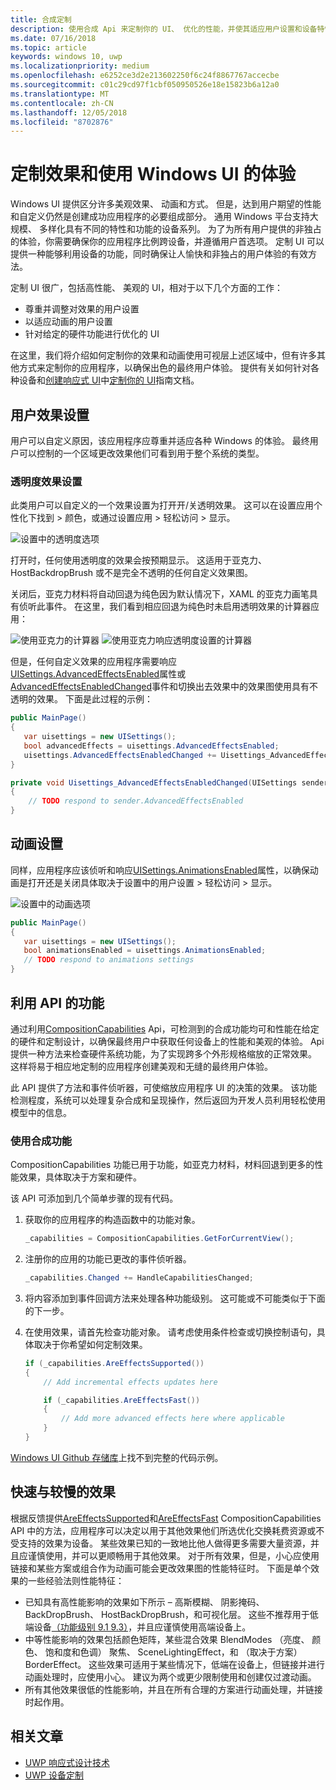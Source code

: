 ```yaml
---
title: 合成定制
description: 使用合成 Api 来定制你的 UI、 优化的性能，并使其适应用户设置和设备特性。
ms.date: 07/16/2018
ms.topic: article
keywords: windows 10, uwp
ms.localizationpriority: medium
ms.openlocfilehash: e6252ce3d2e213602250f6c24f8867767accecbe
ms.sourcegitcommit: c01c29cd97f1cbf050950526e18e15823b6a12a0
ms.translationtype: MT
ms.contentlocale: zh-CN
ms.lasthandoff: 12/05/2018
ms.locfileid: "8702876"
---
```

# <a name="tailoring-effects--experiences-using-windows-ui"></a>定制效果和使用 Windows UI 的体验

Windows UI 提供区分许多美观效果、 动画和方式。 但是，达到用户期望的性能和自定义仍然是创建成功应用程序的必要组成部分。 通用 Windows 平台支持大规模、 多样化具有不同的特性和功能的设备系列。 为了为所有用户提供的非独占的体验，你需要确保你的应用程序比例跨设备，并遵循用户首选项。 定制 UI 可以提供一种能够利用设备的功能，同时确保让人愉快和非独占的用户体验的有效方法。

定制 UI 很广，包括高性能、 美观的 UI，相对于以下几个方面的工作：

- 尊重并调整对效果的用户设置
- 以适应动画的用户设置
- 针对给定的硬件功能进行优化的 UI

在这里，我们将介绍如何定制你的效果和动画使用可视层上述区域中，但有许多其他方式来定制你的应用程序，以确保出色的最终用户体验。 提供有关如何针对各种设备和[创建响应式 UI](/design/layout/responsive-design.md)中[定制你的 UI](/design/layout/screen-sizes-and-breakpoints-for-responsive-design.md)指南文档。

## <a name="user-effects-settings"></a>用户效果设置

用户可以自定义原因，该应用程序应尊重并适应各种 Windows 的体验。 最终用户可以控制的一个区域更改效果他们可看到用于整个系统的类型。

### <a name="transparency-effects-settings"></a>透明度效果设置

此类用户可以自定义的一个效果设置为打开开/关透明效果。 这可以在设置应用个性化下找到 > 颜色，或通过设置应用 > 轻松访问 > 显示。

![设置中的透明度选项](images/tailoring-transparency-setting.png)

打开时，任何使用透明度的效果会按预期显示。 这适用于亚克力、 HostBackdropBrush 或不是完全不透明的任何自定义效果图。

关闭后，亚克力材料将自动回退为纯色因为默认情况下，XAML 的亚克力画笔具有侦听此事件。 在这里，我们看到相应回退为纯色时未启用透明效果的计算器应用：

![使用亚克力的计算器](images/tailoring-acrylic.png)
![使用亚克力响应透明度设置的计算器](images/tailoring-acrylic-fallback.png)

但是，任何自定义效果的应用程序需要响应[UISettings.AdvancedEffectsEnabled](https://docs.microsoft.com/uwp/api/windows.ui.viewmanagement.uisettings.advancedeffectsenabledchanged)属性或[AdvancedEffectsEnabledChanged](https://docs.microsoft.com/uwp/api/windows.ui.viewmanagement.uisettings.advancedeffectsenabledchanged)事件和切换出去效果中的效果图使用具有不透明的效果。 下面是此过程的示例：

```cs
public MainPage()
{
   var uisettings = new UISettings();
   bool advancedEffects = uisettings.AdvancedEffectsEnabled;
   uisettings.AdvancedEffectsEnabledChanged += Uisettings_AdvancedEffectsEnabledChanged;
}

private void Uisettings_AdvancedEffectsEnabledChanged(UISettings sender, object args)
{
    // TODO respond to sender.AdvancedEffectsEnabled
}
```

## <a name="animations-settings"></a>动画设置

同样，应用程序应该侦听和响应[UISettings.AnimationsEnabled](https://docs.microsoft.com/uwp/api/windows.ui.viewmanagement.uisettings.animationsenabled)属性，以确保动画是打开还是关闭具体取决于设置中的用户设置 > 轻松访问 > 显示。

![设置中的动画选项](images/tailoring-animations-setting.png)

```cs
public MainPage()
{
   var uisettings = new UISettings();
   bool animationsEnabled = uisettings.AnimationsEnabled;
   // TODO respond to animations settings
}

```

## <a name="leveraging-the-capabilities-api"></a>利用 API 的功能

通过利用[CompositionCapabilities](/uwp/api/windows.ui.composition.compositioncapabilities) Api，可检测到的合成功能均可和性能在给定的硬件和定制设计，以确保最终用户中获取任何设备上的性能和美观的体验。 Api 提供一种方法来检查硬件系统功能，为了实现跨多个外形规格缩放的正常效果。 这样将易于相应地定制的应用程序创建美观和无缝的最终用户体验。

此 API 提供了方法和事件侦听器，可使缩放应用程序 UI 的决策的效果。 该功能检测程度，系统可以处理复杂合成和呈现操作，然后返回为开发人员利用轻松使用模型中的信息。

### <a name="using-composition-capabilities"></a>使用合成功能

CompositionCapabilities 功能已用于功能，如亚克力材料，材料回退到更多的性能效果，具体取决于方案和硬件。

该 API 可添加到几个简单步骤的现有代码。

1. 获取你的应用程序的构造函数中的功能对象。

    ```cs
    _capabilities = CompositionCapabilities.GetForCurrentView();
    ```

1. 注册你的应用的功能已更改的事件侦听器。

    ```cs
    _capabilities.Changed += HandleCapabilitiesChanged;
    ```

1. 将内容添加到事件回调方法来处理各种功能级别。 这可能或不可能类似于下面的下一步。
1. 在使用效果，请首先检查功能对象。 请考虑使用条件检查或切换控制语句，具体取决于你希望如何定制效果。

    ```cs
    if (_capabilities.AreEffectsSupported())
    {
        // Add incremental effects updates here

        if (_capabilities.AreEffectsFast())
        {
            // Add more advanced effects here where applicable
        }
    }
    ```

[Windows UI Github 存储库](https://github.com/Microsoft/WindowsUIDevLabs/tree/master/SampleGallery/Samples/SDK%2015063/CompCapabilities)上找不到完整的代码示例。

## <a name="fast-vs-slow-effects"></a>快速与较慢的效果

根据反馈提供[AreEffectsSupported](/uwp/api/windows.ui.composition.compositioncapabilities.areeffectssupported)和[AreEffectsFast](/uwp/api/windows.ui.composition.compositioncapabilities.areeffectsfast) CompositionCapabilities API 中的方法，应用程序可以决定以用于其他效果他们所选优化交换耗费资源或不受支持的效果为设备。 某些效果已知的一致地比他人做得更多需要大量资源，并且应谨慎使用，并可以更顺畅用于其他效果。 对于所有效果，但是，小心应使用链接和某些方案或组合作为动画可能会更改效果图的性能特征时。 下面是单个效果的一些经验法则性能特征：

- 已知具有高性能影响的效果如下所示 – 高斯模糊、 阴影掩码、 BackDropBrush、 HostBackDropBrush，和可视化层。 这些不推荐用于低端设备[（功能级别 9.1 9.3）](https://msdn.microsoft.com/library/windows/desktop/ff476876(v=vs.85).aspx)，并且应谨慎使用高端设备上。
- 中等性能影响的效果包括颜色矩阵，某些混合效果 BlendModes （亮度、 颜色、 饱和度和色调） 聚焦、 SceneLightingEffect，和 （取决于方案） BorderEffect。 这些效果可适用于某些情况下，低端在设备上，但链接并进行动画处理时，应使用小心。 建议为两个或更少限制使用和创建仅过渡动画。
- 所有其他效果很低的性能影响，并且在所有合理的方案进行动画处理，并链接时起作用。

## <a name="related-articles"></a>相关文章

- [UWP 响应式设计技术](https://docs.microsoft.com/windows/uwp/design/layout/responsive-design)
- [UWP 设备定制](https://docs.microsoft.com/windows/uwp/design/layout/screen-sizes-and-breakpoints-for-responsive-design)
